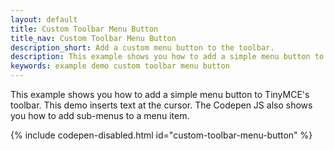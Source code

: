 ```yaml
---
layout: default
title: Custom Toolbar Menu Button
title_nav: Custom Toolbar Menu Button
description_short: Add a custom menu button to the toolbar.
description: This example shows you how to add a simple menu button to TinyMCE's toolbar.
keywords: example demo custom toolbar menu button
---
```


This example shows you how to add a simple menu button to TinyMCE's toolbar. This demo inserts text at the cursor. The Codepen JS also shows you how to add sub-menus to a menu item.

{% include codepen-disabled.html id="custom-toolbar-menu-button" %}
